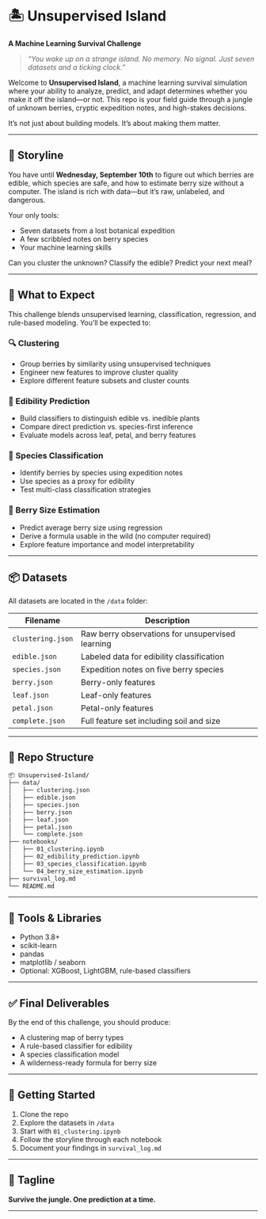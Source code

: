 # 🏝️ Unsupervised Island  
**A Machine Learning Survival Challenge**

> _“You wake up on a strange island. No memory. No signal. Just seven datasets and a ticking clock.”_

Welcome to **Unsupervised Island**, a machine learning survival simulation where your ability to analyze, predict, and adapt determines whether you make it off the island—or not. This repo is your field guide through a jungle of unknown berries, cryptic expedition notes, and high-stakes decisions.

It’s not just about building models. It’s about making them matter.

---

## 📖 Storyline

You have until **Wednesday, September 10th** to figure out which berries are edible, which species are safe, and how to estimate berry size without a computer. The island is rich with data—but it’s raw, unlabeled, and dangerous.

Your only tools:  
- Seven datasets from a lost botanical expedition  
- A few scribbled notes on berry species  
- Your machine learning skills

Can you cluster the unknown? Classify the edible? Predict your next meal?

---

## 🧠 What to Expect

This challenge blends unsupervised learning, classification, regression, and rule-based modeling. You’ll be expected to:

### 🔍 Clustering
- Group berries by similarity using unsupervised techniques  
- Engineer new features to improve cluster quality  
- Explore different feature subsets and cluster counts

### 🍓 Edibility Prediction
- Build classifiers to distinguish edible vs. inedible plants  
- Compare direct prediction vs. species-first inference  
- Evaluate models across leaf, petal, and berry features

### 🌿 Species Classification
- Identify berries by species using expedition notes  
- Use species as a proxy for edibility  
- Test multi-class classification strategies

### 📏 Berry Size Estimation
- Predict average berry size using regression  
- Derive a formula usable in the wild (no computer required)  
- Explore feature importance and model interpretability

---

## 📦 Datasets

All datasets are located in the `/data` folder:

| Filename           | Description |
|--------------------|-------------|
| `clustering.json`  | Raw berry observations for unsupervised learning |
| `edible.json`      | Labeled data for edibility classification |
| `species.json`     | Expedition notes on five berry species |
| `berry.json`       | Berry-only features |
| `leaf.json`        | Leaf-only features |
| `petal.json`       | Petal-only features |
| `complete.json`    | Full feature set including soil and size |

---

## 📁 Repo Structure

```bash
📦 Unsupervised-Island/
├── data/
│   ├── clustering.json
│   ├── edible.json
│   ├── species.json
│   ├── berry.json
│   ├── leaf.json
│   ├── petal.json
│   └── complete.json
├── notebooks/
│   ├── 01_clustering.ipynb
│   ├── 02_edibility_prediction.ipynb
│   ├── 03_species_classification.ipynb
│   └── 04_berry_size_estimation.ipynb
├── survival_log.md
└── README.md
```

---

## 🧪 Tools & Libraries

- Python 3.8+  
- scikit-learn  
- pandas  
- matplotlib / seaborn  
- Optional: XGBoost, LightGBM, rule-based classifiers

---

## ✅ Final Deliverables

By the end of this challenge, you should produce:

- A clustering map of berry types  
- A rule-based classifier for edibility  
- A species classification model  
- A wilderness-ready formula for berry size

---

## 🚀 Getting Started

1. Clone the repo  
2. Explore the datasets in `/data`  
3. Start with `01_clustering.ipynb`  
4. Follow the storyline through each notebook  
5. Document your findings in `survival_log.md`

---

## 🧭 Tagline

**Survive the jungle. One prediction at a time.**

---
